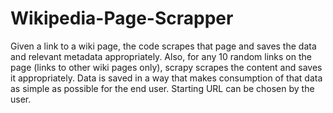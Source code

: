 # Wikipedia-Page-Scrapper
Given a link to a wiki page, the code scrapes that page and saves the data and relevant metadata appropriately. Also, for any 10 random links on the page (links to other wiki   pages only),  scrapy scrapes the content and saves it appropriately. Data is saved in a way that makes consumption of that data as simple as possible for the end user.   Starting URL can be chosen by the user.
